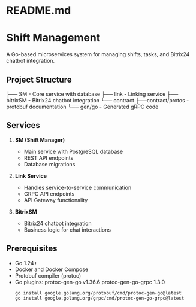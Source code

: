 # README.md

# Shift Management 

A Go-based microservices system for managing shifts, tasks, and Bitrix24 chatbot integration.

## Project Structure

├── SM - Core service with database
├── link - Linking service
├── bitrixSM - Bitrix24 chatbot integration
└── contract
    ├──contract/protos - protobuf documentation
    └── gen/go - Generated gRPC code

## Services

1. **SM (Shift Manager)**
   - Main service with PostgreSQL database
   - REST API endpoints
   - Database migrations

2. **Link Service**
   - Handles service-to-service communication
   - GRPC API endpoints
   - API Gateway functionality

3. **BitrixSM**
   - Bitrix24 chatbot integration
   - Business logic for chat interactions

## Prerequisites

- Go 1.24+
- Docker and Docker Compose
- Protobuf compiler (protoc)
- Go plugins:
  protoc-gen-go v1.36.6
  protoc-gen-go-grpc 1.3.0
  ```bash
  go install google.golang.org/protobuf/cmd/protoc-gen-go@latest
  go install google.golang.org/grpc/cmd/protoc-gen-go-grpc@latest
